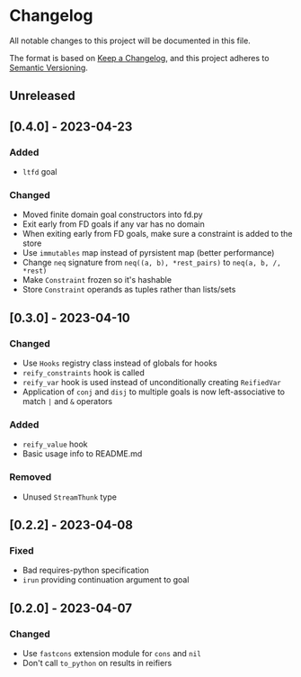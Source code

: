 # Changelog

All notable changes to this project will be documented in this file.

The format is based on [Keep a Changelog](https://keepachangelog.com/en/1.0.0/),
and this project adheres to [Semantic Versioning](https://semver.org/spec/v2.0.0.html).

## Unreleased

## [0.4.0] - 2023-04-23

### Added
- `ltfd` goal

### Changed
- Moved finite domain goal constructors into fd.py
- Exit early from FD goals if any var has no domain
- When exiting early from FD goals, make sure a constraint is added to the store
- Use `immutables` map instead of pyrsistent map (better performance)
- Change `neq` signature from `neq((a, b), *rest_pairs)` to `neq(a, b, /, *rest)`
- Make `Constraint` frozen so it's hashable
- Store `Constraint` operands as tuples rather than lists/sets

## [0.3.0] - 2023-04-10

### Changed
- Use `Hooks` registry class instead of globals for hooks
- `reify_constraints` hook is called
- `reify_var` hook is used instead of unconditionally creating `ReifiedVar`
- Application of `conj` and `disj` to multiple goals is now left-associative to match `|` and `&` operators

### Added
- `reify_value` hook
- Basic usage info to README.md

### Removed
- Unused `StreamThunk` type

## [0.2.2] - 2023-04-08

### Fixed
- Bad requires-python specification
- `irun` providing continuation argument to goal

## [0.2.0] - 2023-04-07

### Changed

- Use `fastcons` extension module for `cons` and `nil`
- Don't call `to_python` on results in reifiers
